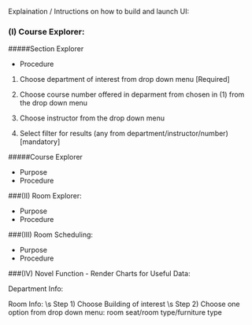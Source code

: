 Explaination / Intructions on how to build and launch UI:
### (I) Course Explorer:

#####Section Explorer

- Procedure

1)  Choose department of interest from drop down menu [Required]

2)  Choose course number offered in deparment from chosen in (1) from the drop down menu

3)  Choose instructor from the drop down menu

4)  Select filter for results (any from department/instructor/number) [mandatory]

#####Course Explorer
- Purpose
- Procedure


###(II)  Room Explorer:
- Purpose
- Procedure

###(III) Room Scheduling:
- Purpose
- Procedure

###(IV) Novel Function - Render Charts for Useful Data:

Department Info:

Room Info:
\s
Step 1)  Choose Building of interest
\s
Step 2)  Choose one option from drop down menu:  room seat/room type/furniture type
